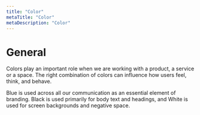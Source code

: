 ```yaml
---
title: "Color"
metaTitle: "Color"
metaDescription: "Color"
---
```


# General

Colors play an important role when we are working with a product, a service or a space. The right combination of colors can influence how users feel, think, and behave.

Blue is used across all our communication as an essential element of branding. Black is used primarily for body text and headings, and White is used for screen backgrounds and negative space.